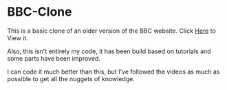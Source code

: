 # BBC-Clone
This is a basic clone of an older version of the BBC website. Click <a href="https://f54vnfg.github.io/BBC-Clone/"> Here</a> to View it.

Also, this isn't entirely my code, it has been build based on tutorials and some parts have been improved.

I can code it much better than this, but I've followed the videos as much as possible to get all the nuggets of knowledge.
